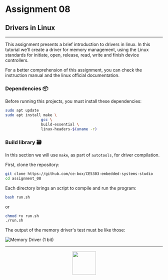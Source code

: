 # Assignment 08

## Drivers in Linux

***

This assignment presents a brief introduction to drivers in linux. In this tutorial we'll create a driver for memory management, using the Linux standards for initiate, open, release, read, write and finish device controllers.

For a better comprehension of this assignment, you can check the instruction manual and the linux official documentation.

### Dependencies 📦

Before running this projects, you must install these dependencies:

```sh
sudo apt update
sudo apt install make \ 
                gcc \
                build-essential \
                linux-headers-$(uname -r)
```

### Build library 🗃

In this section we will use `make`, as part of `autotools`, for driver compilation.

First, clone the repository:

```sh
git clone https://github.com/ce-box/CE5303-embedded-systems-studio
cd assignment_08
```

Each directory brings an script to compile and run the program:

```sh
bash run.sh
```

or

```sh
chmod +x run.sh
./run.sh
```
The output of the memory driver's test must be like those:

![Memory Driver (1 bit)](/home/estalvgs/Documentos/tec/embedded-systems/CE5303-embedded-systems-studio/assignment_08/imgs)

***

<p align="center">
<img src="https://static.platzi.com/media/achievements/badge-programacion-microcontroladores-pic-c-d3093418-a0e3-4b95-a6c2-77cf06af37f9.png" width="75"/>
</p>
